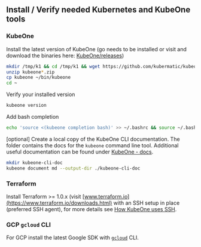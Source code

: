
## Install / Verify needed Kubernetes and KubeOne tools

### KubeOne

Install the latest version of KubeOne (go needs to be installed or visit and download the binaries here: [KubeOne/releases](https://github.com/kubermatic/kubeone/releases))

```bash
mkdir /tmp/k1 && cd /tmp/k1 && wget https://github.com/kubermatic/kubeone/releases/download/v1.3.0/kubeone_1.3.0_linux_amd64.zip
unzip kubeone*.zip
cp kubeone ~/bin/kubeone
cd ~
```

Verify your installed version

```bash
kubeone version
```

Add bash completion

```bash
echo 'source <(kubeone completion bash)' >> ~/.bashrc && source ~/.bashrc
```

[optional] Create a local copy of the KubeOne CLI documentation. The folder contains the docs for the `kubeone` command line tool. Additional useful documentation can be found under [KubeOne - docs](https://docs.kubermatic.com/kubeone/main/).

```bash
mkdir kubeone-cli-doc
kubeone document md --output-dir ./kubeone-cli-doc
```

### Terraform

Install Terraform >= 1.0.x (visit [www.terraform.io](https://www.terraform.io/downloads.html) with an SSH setup in place (preferred SSH agent), for more details see [How KubeOne uses SSH](https://docs.kubermatic.com/kubeone/main/guides/ssh/).

### GCP `gcloud` CLI

For GCP install the latest Google SDK with [`gcloud`](https://cloud.google.com/sdk/install) CLI.
